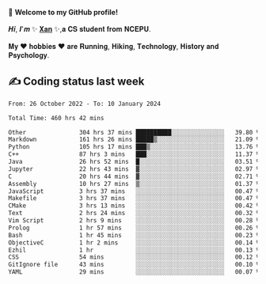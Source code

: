 🎉 **Welcome to my GitHub profile!**</br></br>
𝑯𝒊, 𝑰'𝒎 ✨ [𝐗𝐚𝐧](https://xancoding.cn/) ✨,𝐚 𝐂𝐒 𝐬𝐭𝐮𝐝𝐞𝐧𝐭 𝐟𝐫𝐨𝐦 𝐍𝐂𝐄𝐏𝐔.</br></br>
𝐌𝐲 ❤ 𝐡𝐨𝐛𝐛𝐢𝐞𝐬 ❤ 𝐚𝐫𝐞 𝐑𝐮𝐧𝐧𝐢𝐧𝐠, 𝐇𝐢𝐤𝐢𝐧𝐠, 𝐓𝐞𝐜𝐡𝐧𝐨𝐥𝐨𝐠𝐲, 𝐇𝐢𝐬𝐭𝐨𝐫𝐲 𝐚𝐧𝐝 𝐏𝐬𝐲𝐜𝐡𝐨𝐥𝐨𝐠𝐲.

## ✍️ Coding status last week
<!--START_SECTION:waka-->

```txt
From: 26 October 2022 - To: 10 January 2024

Total Time: 460 hrs 42 mins

Other               304 hrs 37 mins ██████████░░░░░░░░░░░░░░░   39.80 %
Markdown            161 hrs 26 mins █████▒░░░░░░░░░░░░░░░░░░░   21.09 %
Python              105 hrs 17 mins ███▒░░░░░░░░░░░░░░░░░░░░░   13.76 %
C++                 87 hrs 3 mins   ███░░░░░░░░░░░░░░░░░░░░░░   11.37 %
Java                26 hrs 52 mins  █░░░░░░░░░░░░░░░░░░░░░░░░   03.51 %
Jupyter             22 hrs 43 mins  ▓░░░░░░░░░░░░░░░░░░░░░░░░   02.97 %
C                   20 hrs 44 mins  ▓░░░░░░░░░░░░░░░░░░░░░░░░   02.71 %
Assembly            10 hrs 27 mins  ▒░░░░░░░░░░░░░░░░░░░░░░░░   01.37 %
JavaScript          3 hrs 37 mins   ░░░░░░░░░░░░░░░░░░░░░░░░░   00.47 %
Makefile            3 hrs 37 mins   ░░░░░░░░░░░░░░░░░░░░░░░░░   00.47 %
CMake               3 hrs 13 mins   ░░░░░░░░░░░░░░░░░░░░░░░░░   00.42 %
Text                2 hrs 24 mins   ░░░░░░░░░░░░░░░░░░░░░░░░░   00.32 %
Vim Script          2 hrs 9 mins    ░░░░░░░░░░░░░░░░░░░░░░░░░   00.28 %
Prolog              1 hr 57 mins    ░░░░░░░░░░░░░░░░░░░░░░░░░   00.26 %
Bash                1 hr 45 mins    ░░░░░░░░░░░░░░░░░░░░░░░░░   00.23 %
ObjectiveC          1 hr 2 mins     ░░░░░░░░░░░░░░░░░░░░░░░░░   00.14 %
Ezhil               1 hr            ░░░░░░░░░░░░░░░░░░░░░░░░░   00.13 %
CSS                 54 mins         ░░░░░░░░░░░░░░░░░░░░░░░░░   00.12 %
GitIgnore file      43 mins         ░░░░░░░░░░░░░░░░░░░░░░░░░   00.10 %
YAML                29 mins         ░░░░░░░░░░░░░░░░░░░░░░░░░   00.07 %
```

<!--END_SECTION:waka-->


<!-- ## 📈 My GitHub Stats
<p align="center">
    <img height="137px" src="https://github-readme-stats.vercel.app/api?username=Xancoding&hide_title=true&hide_border=true&show_icons=trueline_height=21&text_color=000&icon_color=000&bg_color=0,ea6161,ffc64d,fffc4d,52fa5a&theme=graywhite" /> 
    <img src="https://github-readme-stats.vercel.app/api/top-langs/?username=Xancoding&hide_title=true&hide_border=true&layout=compact&langs_count=6&text_color=000&icon_color=fff&bg_color=0,52fa5a,4dfcff,c64dff&theme=graywhite" /> 
</p> -->

<!-- ## 🔥 My GitHub activities of last 31 days.
<div align="center"> <img src="https://activity-graph.herokuapp.com/graph?username=XanCoding&theme=xcode" /> </div> -->

<!-- <p align="center"> 
  Visitor count<br/>
  <img src="https://profile-counter.glitch.me/xancoding/count.svg" />
</p> -->
